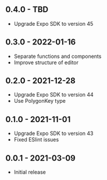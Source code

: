 ## 0.4.0 - TBD

* Upgrade Expo SDK to version 45

## 0.3.0 - 2022-01-16

* Separate functions and components
* Improve structure of editor

## 0.2.0 - 2021-12-28

* Upgrade Expo SDK to version 44
* Use PolygonKey type

## 0.1.0 - 2021-11-01

* Upgrade Expo SDK to version 43
* Fixed ESlint issues

## 0.0.1 - 2021-03-09

* Initial release
